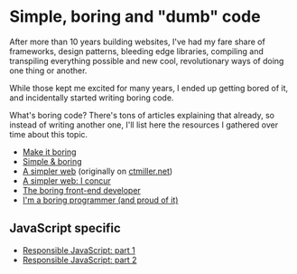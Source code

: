 # Simple, boring and "dumb" code

After more than 10 years building websites, I've had my fare share of
frameworks, design patterns, bleeding edge libraries, compiling and
transpiling everything possible and new cool, revolutionary ways of
doing one thing or another.

While those kept me excited for many years, I ended up getting bored of
it, and incidentally started writing boring code.

What's boring code? There's tons of articles explaining that already, so
instead of writing another one, I'll list here the resources I gathered
over time about this topic.

* [Make it boring](https://jeremy.codes/blog/make-it-boring/)
* [Simple & boring](https://css-tricks.com/simple-boring/)
* [A simpler web](http://web.archive.org/web/20190401074337/https://ctmiller.net/blog/2019/01/25/a_simpler_web.html) (originally on [ctmiller.net](https://ctmiller.net/blog/2019/01/25/a_simpler_web.html))
* [A simpler web: I concur](https://www.bridgestew.com/journal/a-simpler-web-i-concur/)
* [The boring front-end developer](https://adamsilver.io/articles/the-boring-front-end-developer/)
* [I'm a boring programmer (and proud of it)](https://m.signalvnoise.com/im-a-boring-programmer-and-proud-of-it/)

## JavaScript specific

* [Responsible JavaScript: part 1](https://alistapart.com/article/responsible-javascript-part-1/)
* [Responsible JavaScript: part 2](https://alistapart.com/article/responsible-javascript-part-2/)
